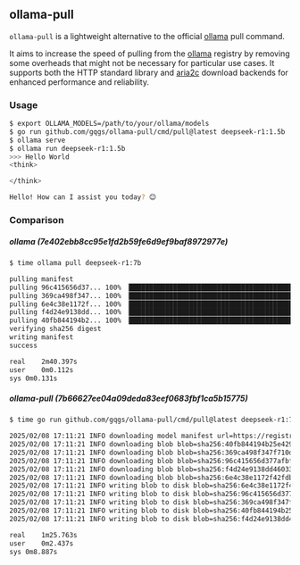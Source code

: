 ## ollama-pull


`ollama-pull` is a lightweight alternative to the official [ollama](https://github.com/ollama/ollama) pull command.

It aims to increase the speed of pulling from the [ollama](https://ollama.com/) registry by removing some overheads that might not be necessary for particular use cases. It supports both the HTTP standard library and [aria2c](https://aria2.github.io/manual/en/html/index.html) download backends for enhanced performance and reliability.


### Usage
```bash
$ export OLLAMA_MODELS=/path/to/your/ollama/models
$ go run github.com/gqgs/ollama-pull/cmd/pull@latest deepseek-r1:1.5b
$ ollama serve
$ ollama run deepseek-r1:1.5b
>>> Hello World
<think>

</think>

Hello! How can I assist you today? 😊
```

### Comparison

##### ollama (7e402ebb8cc95e1fd2b59fe6d9ef9baf8972977e)

```bash
$ time ollama pull deepseek-r1:7b

pulling manifest 
pulling 96c415656d37... 100% ▕██████████████████████████████████████████████████▏ 4.7 GB                         
pulling 369ca498f347... 100% ▕██████████████████████████████████████████████████▏  387 B                         
pulling 6e4c38e1172f... 100% ▕██████████████████████████████████████████████████▏ 1.1 KB                         
pulling f4d24e9138dd... 100% ▕██████████████████████████████████████████████████▏  148 B                         
pulling 40fb844194b2... 100% ▕██████████████████████████████████████████████████▏  487 B                         
verifying sha256 digest 
writing manifest 
success 

real	2m40.397s
user	0m0.112s
sys	0m0.131s
```

##### ollama-pull (7b66627ee04a09deda83eef0683fbf1ca5b15775)

```bash
$ time go run github.com/gqgs/ollama-pull/cmd/pull@latest deepseek-r1:7b

2025/02/08 17:11:21 INFO downloading model manifest url=https://registry.ollama.ai/v2/library/deepseek-r1/manifests/7b
2025/02/08 17:11:21 INFO downloading blob blob=sha256:40fb844194b25e429204e5163fb379ab462978a262b86aadd73d8944445c09fd
2025/02/08 17:11:21 INFO downloading blob blob=sha256:369ca498f347f710d068cbb38bf0b8692dd3fa30f30ca2ff755e211c94768150
2025/02/08 17:11:21 INFO downloading blob blob=sha256:96c415656d377afbff962f6cdb2394ab092ccbcbaab4b82525bc4ca800fe8a49
2025/02/08 17:11:21 INFO downloading blob blob=sha256:f4d24e9138dd4603380add165d2b0d970bef471fac194b436ebd50e6147c6588
2025/02/08 17:11:21 INFO downloading blob blob=sha256:6e4c38e1172f42fdbff13edf9a7a017679fb82b0fde415a3e8b3c31c6ed4a4e4
2025/02/08 17:11:21 INFO writing blob to disk blob=sha256:6e4c38e1172f42fdbff13edf9a7a017679fb82b0fde415a3e8b3c31c6ed4a4e4
2025/02/08 17:11:21 INFO writing blob to disk blob=sha256:96c415656d377afbff962f6cdb2394ab092ccbcbaab4b82525bc4ca800fe8a49
2025/02/08 17:11:21 INFO writing blob to disk blob=sha256:369ca498f347f710d068cbb38bf0b8692dd3fa30f30ca2ff755e211c94768150
2025/02/08 17:11:21 INFO writing blob to disk blob=sha256:40fb844194b25e429204e5163fb379ab462978a262b86aadd73d8944445c09fd
2025/02/08 17:11:21 INFO writing blob to disk blob=sha256:f4d24e9138dd4603380add165d2b0d970bef471fac194b436ebd50e6147c6588

real	1m25.763s
user	0m2.437s
sys	0m8.887s
```

